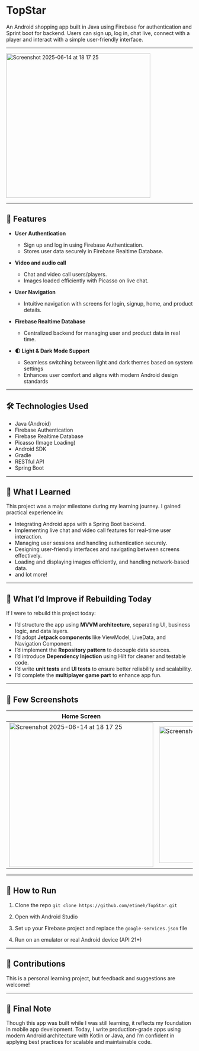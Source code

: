
# TopStar

An Android shopping app built in Java using Firebase for authentication and Sprint boot for backend. Users can sign up, log in, chat live, connect with a player and interact with a simple user-friendly interface.

---

<img width="389" alt="Screenshot 2025-06-14 at 18 17 25" src="[https://github.com/user-attachments/assets/9a6298a2-3d97-4bf1-ab2f-b8385924649c](https://github.com/user-attachments/assets/75cf7889-d17d-43c8-b820-34662acc43c6)" /> 

---

## 🚀 Features

* **User Authentication**

  * Sign up and log in using Firebase Authentication.
  * Stores user data securely in Firebase Realtime Database.

* **Video and audio call**

  * Chat and video call users/players.
  * Images loaded efficiently with Picasso on live chat.

* **User Navigation**

  * Intuitive navigation with screens for login, signup, home, and product details.

* **Firebase Realtime Database**

  * Centralized backend for managing user and product data in real time.


* **🌓 Light & Dark Mode Support**

  * Seamless switching between light and dark themes based on system settings
  * Enhances user comfort and aligns with modern Android design standards
    
---

## 🛠️ Technologies Used

* Java (Android)
* Firebase Authentication
* Firebase Realtime Database
* Picasso (Image Loading)
* Android SDK
* Gradle
* RESTful API
* Spring Boot

---

## 🎯 What I Learned

This project was a major milestone during my learning journey. I gained practical experience in:

* Integrating Android apps with a Spring Boot backend.
* Implementing live chat and video call features for real-time user interaction.
* Managing user sessions and handling authentication securely.
* Designing user-friendly interfaces and navigating between screens effectively.
* Loading and displaying images efficiently, and handling network-based data.
* and lot more!

---

## 🔧 What I’d Improve if Rebuilding Today

If I were to rebuild this project today:

* I’d structure the app using **MVVM architecture**, separating UI, business logic, and data layers.
* I’d adopt **Jetpack components** like ViewModel, LiveData, and Navigation Component.
* I’d implement the **Repository pattern** to decouple data sources.
* I’d introduce **Dependency Injection** using Hilt for cleaner and testable code.
* I’d write **unit tests** and **UI tests** to ensure better reliability and scalability.
* I’d complete the **multiplayer game part** to enhance app fun.
---

## 📸 Few Screenshots 

| Home Screen | League | Chats | Wallet
|------------|-----------|--------------|--------------|
| <img width="389" alt="Screenshot 2025-06-14 at 18 17 25" src="https://github.com/user-attachments/assets/9a6298a2-3d97-4bf1-ab2f-b8385924649c" /> | <img width="367" alt="Screenshot 2025-06-14 at 18 15 45" src="https://github.com/user-attachments/assets/2a05f367-4a0b-4c64-abd3-d7478cbfbf18" /> | <img width="360" alt="Screenshot 2025-06-14 at 18 18 06" src="https://github.com/user-attachments/assets/02ac674a-37b2-4df2-9de3-b0f6f3b15068" /> | <img width="360" alt="Screenshot 2025-06-14 at 18 18 06" src="[https://github.com/user-attachments/assets/02ac674a-37b2-4df2-9de3-b0f6f3b15068](https://github.com/user-attachments/assets/18013350-9d5d-4736-9c26-f3b695374e16)" /> |


---

## 💬 How to Run

1. Clone the repo
   `git clone https://github.com/etineh/TopStar.git`

2. Open with Android Studio

3. Set up your Firebase project and replace the `google-services.json` file

4. Run on an emulator or real Android device (API 21+)

---

## 🤝 Contributions

This is a personal learning project, but feedback and suggestions are welcome!

---

## 🧠 Final Note

Though this app was built while I was still learning, it reflects my foundation in mobile app development. Today, I write production-grade apps using modern Android architecture with Kotlin or Java, and I’m confident in applying best practices for scalable and maintainable code.

